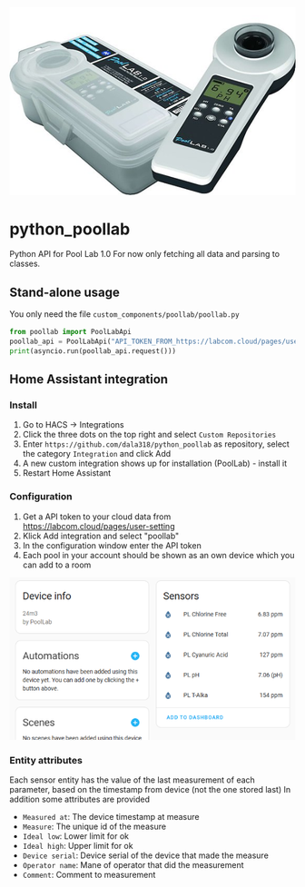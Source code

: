 ![Logo](PoolLab.jpg)
# python_poollab
Python API for Pool Lab 1.0
For now only fetching all data and parsing to classes.

## Stand-alone usage
You only need the file `custom_components/poollab/poollab.py`

```python
from poollab import PoolLabApi
poollab_api = PoolLabApi("API_TOKEN_FROM_https://labcom.cloud/pages/user-setting")
print(asyncio.run(poollab_api.request()))
```

## Home Assistant integration

### Install
1. Go to HACS -> Integrations
2. Click the three dots on the top right and select `Custom Repositories`
3. Enter `https://github.com/dala318/python_poollab` as repository, select the category `Integration` and click Add
4. A new custom integration shows up for installation (PoolLab) - install it
5. Restart Home Assistant

### Configuration
1. Get a API token to your cloud data from https://labcom.cloud/pages/user-setting
2. Klick Add integration and select "poollab"
3. In the configuration window enter the API token
4. Each pool in your account should be shown as an own device which you can add to a room

![Example device](device_integration_example.png)

### Entity attributes
Each sensor entity has the value of the last measurement of each parameter, based on the timestamp from device (not the one stored last)
In addition some attributes are provided
* `Measured at`: The device timestamp at measure
* `Measure`: The unique id of the measure
* `Ideal low`: Lower limit for ok
* `Ideal high`: Upper limit for ok
* `Device serial`: Device serial of the device that made the measure
* `Operator name`: Mane of operator that did the measurement
* `Comment`: Comment to measurement
